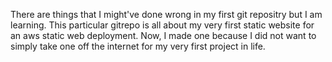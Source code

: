 There are things that I might've done wrong in my first git repositry but I am learning.
This particular gitrepo is all about my very first static website for an aws static web deployment.
Now, I made one because I did not want to simply take one off the internet for my very first project in life.

